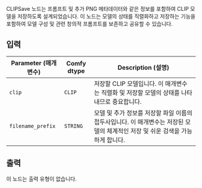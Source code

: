 CLIPSave 노드는 프롬프트 및 추가 PNG 메타데이터와 같은 정보를 포함하여 CLIP 모델을 저장하도록 설계되었습니다. 이 노드는 모델의 상태를 직렬화하고 저장하는 기능을 포함하여 모델 구성 및 관련 창의적 프롬프트를 보존하고 공유할 수 있습니다.

## 입력

| Parameter (매개변수) | Comfy dtype | Description (설명) |
|-----------|-------------|-------------|
| `clip`    | `CLIP`      | 저장할 CLIP 모델입니다. 이 매개변수는 직렬화 및 저장할 모델의 상태를 나타내므로 중요합니다. |
| `filename_prefix` | `STRING` | 모델 및 추가 정보를 저장할 파일 이름의 접두사입니다. 이 매개변수는 저장된 모델의 체계적인 저장 및 쉬운 검색을 가능하게 합니다. |

## 출력

이 노드는 출력 유형이 없습니다.
